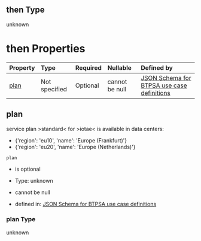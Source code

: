 ## then Type

unknown

# then Properties

| Property      | Type          | Required | Nullable       | Defined by                                                                                                                                                                                                                                      |
| :------------ | :------------ | :------- | :------------- | :---------------------------------------------------------------------------------------------------------------------------------------------------------------------------------------------------------------------------------------------- |
| [plan](#plan) | Not specified | Optional | cannot be null | [JSON Schema for BTPSA use case definitions](btpsa-usecase-properties-services-items-allof-1-then-allof-53-then-allof-1-then-properties-plan.md "undefined#/properties/services/items/allOf/1/then/allOf/53/then/allOf/1/then/properties/plan") |

## plan

service plan >standard< for >iotae< is available in data centers:

*   {'region': 'eu10', 'name': 'Europe (Frankfurt)'}
*   {'region': 'eu20', 'name': 'Europe (Netherlands)'}

`plan`

*   is optional

*   Type: unknown

*   cannot be null

*   defined in: [JSON Schema for BTPSA use case definitions](btpsa-usecase-properties-services-items-allof-1-then-allof-53-then-allof-1-then-properties-plan.md "undefined#/properties/services/items/allOf/1/then/allOf/53/then/allOf/1/then/properties/plan")

### plan Type

unknown
